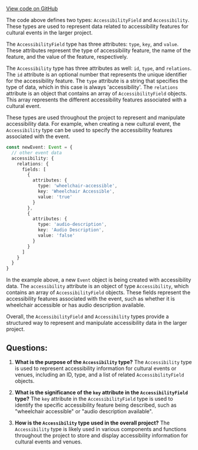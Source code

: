 [View code on GitHub](https://github.com/technologiestiftung/kulturdaten-frontend/blob/master/lib/api/types/accessibility.ts)

The code above defines two types: `AccessibilityField` and `Accessibility`. These types are used to represent data related to accessibility features for cultural events in the larger project. 

The `AccessibilityField` type has three attributes: `type`, `key`, and `value`. These attributes represent the type of accessibility feature, the name of the feature, and the value of the feature, respectively. 

The `Accessibility` type has three attributes as well: `id`, `type`, and `relations`. The `id` attribute is an optional number that represents the unique identifier for the accessibility feature. The `type` attribute is a string that specifies the type of data, which in this case is always 'accessibility'. The `relations` attribute is an object that contains an array of `AccessibilityField` objects. This array represents the different accessibility features associated with a cultural event. 

These types are used throughout the project to represent and manipulate accessibility data. For example, when creating a new cultural event, the `Accessibility` type can be used to specify the accessibility features associated with the event. 

```typescript
const newEvent: Event = {
  // other event data
  accessibility: {
    relations: {
      fields: [
        {
          attributes: {
            type: 'wheelchair-accessible',
            key: 'Wheelchair Accessible',
            value: 'true'
          }
        },
        {
          attributes: {
            type: 'audio-description',
            key: 'Audio Description',
            value: 'false'
          }
        }
      ]
    }
  }
}
```

In the example above, a new `Event` object is being created with accessibility data. The `accessibility` attribute is an object of type `Accessibility`, which contains an array of `AccessibilityField` objects. These fields represent the accessibility features associated with the event, such as whether it is wheelchair accessible or has audio description available. 

Overall, the `AccessibilityField` and `Accessibility` types provide a structured way to represent and manipulate accessibility data in the larger project.
## Questions: 
 1. **What is the purpose of the `Accessibility` type?** 
The `Accessibility` type is used to represent accessibility information for cultural events or venues, including an ID, type, and a list of related `AccessibilityField` objects.

2. **What is the significance of the `key` attribute in the `AccessibilityField` type?** 
The `key` attribute in the `AccessibilityField` type is used to identify the specific accessibility feature being described, such as "wheelchair accessible" or "audio description available".

3. **How is the `Accessibility` type used in the overall project?** 
The `Accessibility` type is likely used in various components and functions throughout the project to store and display accessibility information for cultural events and venues.